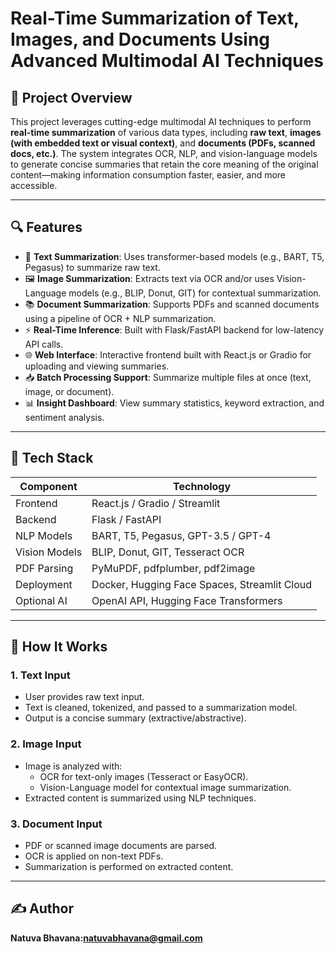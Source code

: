 
# Real-Time Summarization of Text, Images, and Documents Using Advanced Multimodal AI Techniques

## 🧠 Project Overview

This project leverages cutting-edge multimodal AI techniques to perform **real-time summarization** of various data types, including **raw text**, **images (with embedded text or visual context)**, and **documents (PDFs, scanned docs, etc.)**. The system integrates OCR, NLP, and vision-language models to generate concise summaries that retain the core meaning of the original content—making information consumption faster, easier, and more accessible.

---

## 🔍 Features

- 📄 **Text Summarization**: Uses transformer-based models (e.g., BART, T5, Pegasus) to summarize raw text.
- 🖼️ **Image Summarization**: Extracts text via OCR and/or uses Vision-Language models (e.g., BLIP, Donut, GIT) for contextual summarization.
- 📚 **Document Summarization**: Supports PDFs and scanned documents using a pipeline of OCR + NLP summarization.
- ⚡ **Real-Time Inference**: Built with Flask/FastAPI backend for low-latency API calls.
- 🌐 **Web Interface**: Interactive frontend built with React.js or Gradio for uploading and viewing summaries.
- 📥 **Batch Processing Support**: Summarize multiple files at once (text, image, or document).
- 📊 **Insight Dashboard**: View summary statistics, keyword extraction, and sentiment analysis.

---

## 🧰 Tech Stack

| Component     | Technology                             |
|---------------|-----------------------------------------|
| Frontend      | React.js / Gradio / Streamlit           |
| Backend       | Flask / FastAPI                         |
| NLP Models    | BART, T5, Pegasus, GPT-3.5 / GPT-4       |
| Vision Models | BLIP, Donut, GIT, Tesseract OCR         |
| PDF Parsing   | PyMuPDF, pdfplumber, pdf2image          |
| Deployment    | Docker, Hugging Face Spaces, Streamlit Cloud |
| Optional AI   | OpenAI API, Hugging Face Transformers   |

---

## 🚀 How It Works

### 1. Text Input
- User provides raw text input.
- Text is cleaned, tokenized, and passed to a summarization model.
- Output is a concise summary (extractive/abstractive).

### 2. Image Input
- Image is analyzed with:
  - OCR for text-only images (Tesseract or EasyOCR).
  - Vision-Language model for contextual image summarization.
- Extracted content is summarized using NLP techniques.

### 3. Document Input
- PDF or scanned image documents are parsed.
- OCR is applied on non-text PDFs.
- Summarization is performed on extracted content.

---

## ✍️ Author

**Natuva Bhavana:natuvabhavana@gmail.com**  
